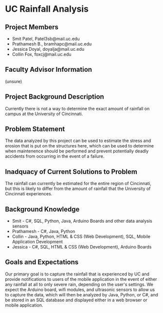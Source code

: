 <h1>UC Rainfall Analysis</h1>

<h2>Project Members</h2>
<ul>
<li>Smit Patel, Patel3sb@mail.uc.edu</li>
<li>Prathamesh B., bramhapc@mail.uc.edu</li>
<li>Jessica Doyal, doyalja@mail.uc.edu</li>
<li>Collin Fox, foxcj@mail.uc.edu</li>
</ul>

<h2>Faculty Advisor Information</h2>
(unsure)

<h2>Project Background Description</h2>
Currently there is not a way to determine the exact amount of rainfall on campus at the University of Cincinnati. 

<h2>Problem Statement</h2>
The data analyzed by this project can be used to estimate the stress and erosion that is put on the structures here, which can be used to determine when maintenence should be performed and prevent potentially deadly accidents from occurring in the event of a failure.

<h2>Inadquacy of Current Solutions to Problem</h2>
The rainfall can currently be estimated for the entire region of Cincinnati, but this is likely to differ from the amount of rainfall that the University of Cincinnati experiences. 

<h2>Background Knowledge</h2>
<ul>
<li>Smit - C#, SQL, Python, Java, Arduino Boards and other data analysis sensors</li>
<li>Prathamesh - C#, Java, Python</li>
<li>Collin - Java, Python, HTML & CSS (Web Development), SQL, Mobile Application Development</li>
<li>Jessica - C#, SQL, HTML & CSS (Web Development), Arduino Boards</li>
</ul>

<h2>Goals and Expectations</h2>
Our primary goal is to capture the rainfall that is experienced by UC and provide notifications to users of the mobile application in the event of either any rainfall at all to only severe rain, depending on the user's settings. We expect the Arduino board, wifi modules, and ultrasonic sensors to allow us to capture the data, which will then be analyzed by Java, Python, or C#, and be stored in an SQL database and displayed either in a web browser or mobile application.
